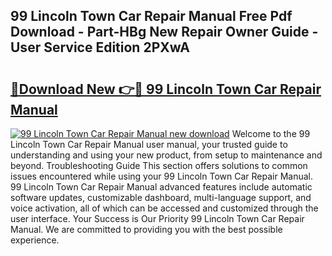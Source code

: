 ## 99 Lincoln Town Car Repair Manual Free Pdf Download - Part-HBg New Repair Owner Guide - User Service Edition 2PXwA

# <h2><a href="http://bc76216.oget.top/?id=99+Lincoln+Town+Car+Repair+Manual">🔗Download New 👉🔴 99 Lincoln Town Car Repair Manual</a></h2>

[![99 Lincoln Town Car Repair Manual new download](https://i.imgur.com/5g1atiW.png)](http://bc76216.oget.top/?id=99+Lincoln+Town+Car+Repair+Manual)
Welcome to the 99 Lincoln Town Car Repair Manual user manual, your trusted guide to understanding and using your new product, from setup to maintenance and beyond. Troubleshooting Guide This section offers solutions to common issues encountered while using your 99 Lincoln Town Car Repair Manual. 99 Lincoln Town Car Repair Manual advanced features include automatic software updates, customizable dashboard, multi-language support, and voice activation, all of which can be accessed and customized through the user interface. Your Success is Our Priority 99 Lincoln Town Car Repair Manual. We are committed to providing you with the best possible experience.
